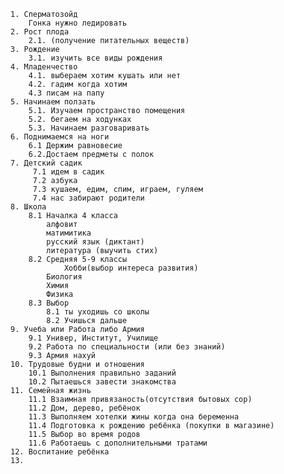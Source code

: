 	1. Сперматозойд 
		Гонка нужно ледировать
	2. Рост плода
		2.1. (получение питательных веществ)
	3. Рождение
		3.1. изучить все виды рождения
	4. Младенчество
		4.1. выбераем хотим кушать или нет
		4.2. гадим когда хотим
		4.3 писам на папу
	5. Начинаем ползать
		5.1. Изучаем пространство помещения
		5.2. бегаем на ходунках
		5.3. Начинаем разговаривать
	6. Поднимаемся на ноги
		6.1 Держим равновесие
		6.2.Достаем предметы с полок
	7. Детский садик
		 7.1 идем в садик
		 7.2 азбука 
		 7.3 кушаем, едим, спим, играем, гуляем
		 7.4 нас забирают родители
	8. Школа
		8.1 Началка 4 класса
			алфовит
			матимитика
			русский язык (диктант)
			литература (выучить стих) 
		8.2 Средняя 5-9 классы
				Хобби(выбор интереса развития)
			Биология
			Химия
			Физика
		8.3 Выбор
			8.1 ты уходишь со школы
			8.2 Учишься дальше
	9. Учеба или Работа либо Армия
		9.1 Универ, Институт, Училище
		9.2 Работа по специальности (или без знаний)
		9.3 Армия нахуй
	10. Трудовые будни и отношения
		10.1 Выполнения правильно заданий
		10.2 Пытаешься завести знакомства
	11. Семейная жизнь
		11.1 Взаимная привязаность(отсутствия бытовых сор)
		11.2 Дом, дерево, ребёнок
		11.3 Выполняем хотелки жины когда она беременна
		11.4 Подготовка к рождению ребёнка (покупки в магазине)
		11.5 Выбор во время родов
		11.6 Работаешь с дополнительными тратами
	12. Воспитание ребёнка
	13. 
